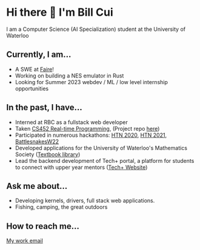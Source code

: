 # Hi there 👋 I'm Bill Cui

I am a Computer Science (AI Specialization) student at the University of Waterloo

## Currently, I am...

- A SWE at [Faire](https://www.faire.com/)!
- Working on building a NES emulator in Rust
- Looking for Summer 2023 webdev / ML / low level internship opportunities


## In the past, I have...

- Interned at RBC as a fullstack web developer
- Taken [CS452 Real-time Programming](https://student.cs.uwaterloo.ca/~cs452/S22/), (Project repo [here](https://github.com/billcui57/The-Polling-Express))
- Participated in numerous hackathons: [HTN 2020](https://github.com/billcui57/To-The-Moon), [HTN 2021](https://github.com/billcui57/lyricalculus), [BattlesnakesW22](https://github.com/billcui57/BattlesnakeW22)
- Developed applications for the University of Waterloo's Mathematics Society ([Textbook library](https://library.mathsoc.uwaterloo.ca/home))
- Lead the backend development of Tech+ portal, a platform for students to connect with upper year mentors ([Tech+ Website](https://www.techplusuw.org/))


## Ask me about...

- Developing kernels, drivers, full stack web applications. 
- Fishing, camping, the great outdoors

## How to reach me...
[My work email](mailto:bill.cui.work@gmail.com?subject=[GitHub]%20Your%20Subject%20Here)


